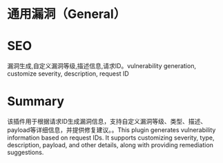 # 通用漏洞（General）
# SEO
漏洞生成,自定义漏洞等级,描述信息,请求ID。vulnerability generation, customize severity, description, request ID
# Summary
该插件用于根据请求ID生成漏洞信息，支持自定义漏洞等级、类型、描述、payload等详细信息，并提供修复建议。。This plugin generates vulnerability information based on request IDs. It supports customizing severity, type, description, payload, and other details, along with providing remediation suggestions.
